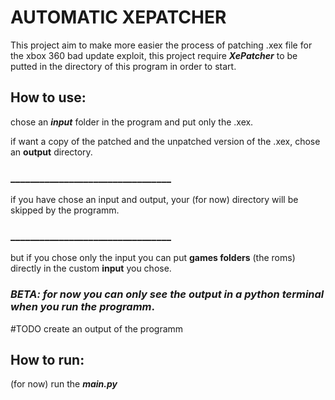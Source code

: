 # AUTOMATIC XEPATCHER
This project aim to make more easier the process of patching .xex file for the xbox 360 bad update exploit, 
this project require ___XePatcher___ to be putted in the directory of this program in order to start.

## How to use:
chose an ___input___ folder in the program and put only the .xex.

if want a copy of the patched and the unpatched version of the .xex, chose an __output__ directory.
### _________________________________
if you have chose an input and output,
your (for now) directory will be skipped by the programm.

### _________________________________
but if you chose only the input you can put __games folders__ (the roms) directly in the custom __input__ you chose.

### _BETA: for now you can only see the output in a python terminal when you run the programm_.
#TODO create an output of the programm

## How to run:
(for now) run the ___main.py___

